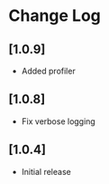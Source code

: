 # Change Log

## [1.0.9]
 - Added profiler

## [1.0.8]
 - Fix verbose logging
 
## [1.0.4]
 - Initial release

